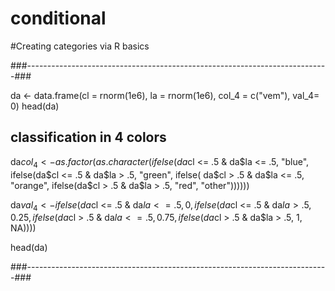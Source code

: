# conditional
#Creating categories via R basics

###---------------------------------------------------------------------------###

da <- data.frame(cl = rnorm(1e6), la = rnorm(1e6), col_4 = c("vem"), val_4= 0)
head(da)

## classification in 4 colors

   da$col_4 <- as.factor(as.character(ifelse( da$cl <= .5 & da$la <= .5,  "blue", 
                    ifelse(da$cl <= .5 & da$la > .5, "green", 
                      ifelse( da$cl > .5 & da$la <= .5, "orange", 
                        ifelse(da$cl > .5 & da$la > .5, "red", "other"))))))
   
   da$val_4 <- ifelse(da$cl <= .5 & da$la <= .5,  0, 
                       ifelse(da$cl <= .5 & da$la > .5, 0.25, 
                              ifelse( da$cl > .5 & da$la <= .5, 0.75, 
                                      ifelse(da$cl > .5 & da$la > .5, 1, NA))))
   
head(da)
   
###---------------------------------------------------------------------------###
   
   
